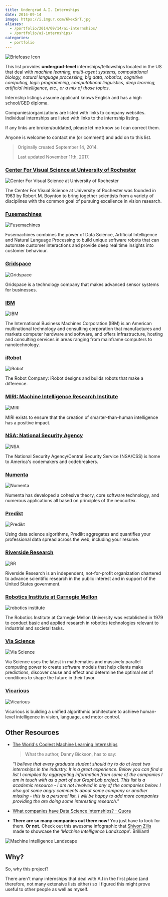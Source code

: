 ```yaml
---
title: Undergrad A.I. Internships
date: 2014-09-14
image: https://i.imgur.com/6kexSrT.jpg
aliases:
  - /portfolio/2014/09/14/ai-internships/
  - /portfolio/ai-internships/
categories:
  - portfolio
---
```


![Briefcase Icon](https://i.imgur.com/IDLvSFm.png)

This list provides **undergrad-level** internships/fellowships located in the US that deal with _machine learning, multi-agent systems, computational biology, natural language processing, big data, robotics, cognitive computing, logic programming, computational linguistics, deep learning, artificial intelligence, etc., or a mix of those topics_.

Internship listings assume applicant knows English and has a high school/GED diploma.

Companies/organizations are listed with links to company websites. Individual internships are listed with links to the internship listing.

If any links are broken/outdated, please let me know so I can correct them.

Anyone is welcome to contact me (or comment) and add on to this list.

> Originally created September 14, 2014.
>
> Last updated November 11th, 2017.

### [Center For Visual Science at University of Rochester](https://www.cvs.rochester.edu/index.php)

![Center For Visual Science at University of Rochester](https://www.cvs.rochester.edu/assets/images/UR-logo.png)

The Center For Visual Science at University of Rochester was founded in 1963 by Robert M. Boynton to bring together scientists from a variety of disciplines with the common goal of pursuing excellence in vision research.

### [Fusemachines](https://fusemachines.com)

![Fusemachines](https://workablehr.s3.amazonaws.com/uploads/account/logo/5940/large_Logo_FM.png)

Fusemachines combines the power of Data Science, Artificial Intelligence and Natural Language Processing to build unique software robots that can automate customer interactions and provide deep real time insights into customer behaviour.

### [Gridspace](https://www.gridspace.com)

![Gridspace](https://www.gridspace.com/assets/logo-alt.png)

Gridspace is a technology company that makes advanced sensor systems for businesses.

### [IBM](https://www.ibm.com/us/en/)

![IBM](https://www.cbronline.com/wp-content/uploads/2016/07/ibm.png)

The International Business Machines Corporation (IBM) is an American multinational technology and consulting corporation that manufactures and markets computer hardware and software, and offers infrastructure, hosting and consulting services in areas ranging from mainframe computers to nanotechnology.

### [iRobot](https://www.irobot.com)

![iRobot](https://logos-download.com/wp-content/uploads/2016/05/IRobot_logo_green.png)

The Robot Company: iRobot designs and builds robots that make a difference.

### [MIRI: Machine Intelligence Research Institute](https://intelligence.org/#)

![MIRI](https://intelligence.org/wp-content/uploads/2013/02/miri_horizontal_even.png)

MIRI exists to ensure that the creation of smarter-than-human intelligence has a positive impact.

### [NSA: National Security Agency](https://www.nsa.gov)

![NSA](https://pbs.twimg.com/profile_images/727527189525090304/OHr577N-.jpg)

The National Security Agency/Central Security Service (NSA/CSS) is home to America's codemakers and codebreakers.

### [Numenta](https://www.numenta.com)

![Numenta](https://numenta.com/press/2015/05/14/images/numenta.png)

Numenta has developed a cohesive theory, core software technology, and numerous applications all based on principles of the neocortex.

### [Predikt](https://www.predikt.co/)

![Predikt](https://pnptc.s3.amazonaws.com/wp-content/uploads/2015/08/Predikt.png)

Using data science algorithms, Predikt aggregates and quantifies your professional data spread across the web, including your resume.

### [Riverside Research](https://www.riversideresearch.org)

![RR](https://files.constantcontact.com/f1f7fceb101/37016184-cffc-4ba5-afd9-e99497c25587.jpg?a=1108633239802)

Riverside Research is an independent, not-for-profit organization chartered to advance scientific research in the public interest and in support of the United States government.

### [Robotics Institute at Carnegie Mellon](https://www.ri.cmu.edu/index.html)

![robotics institute](https://upload.wikimedia.org/wikipedia/en/thumb/9/9d/Robotics_Institute_logo.svg/150px-Robotics_Institute_logo.svg.png)

The Robotics Institute at Carnegie Mellon University was established in 1979 to conduct basic and applied research in robotics technologies relevant to industrial and societal tasks.

### [Via Science](https://www.viascience.com)

![Via Science](https://www.weatheranalytics.com/wa/wp-content/uploads/2014/01/company_viascience1.png)

Via Science uses the latest in mathematics and massively parallel computing power to create software models that help clients make predictions, discover cause and effect and determine the optimal set of conditions to shape the future in their favor.

### [Vicarious](https://www.vicarious.com)

![Vicarious](https://svbi.org/wp-content/uploads/2016/10/Vicarious.png)

Vicarious is building a unified algorithmic architecture to achieve human-level intelligence in vision, language, and motor control.

## Other Resources

- [The World's Coolest Machine Learning Internships](https://bickson.blogspot.com/2012/01/worlds-coolest-machine-learning.html)

  > What the author, Danny Bickson, has to say:

  _"I believe that every graduate student should try to do at least two internships in the industry. It is a great experience. Below you can find a list I compiled by aggregating information from some of the companies I am in touch with as a part of our GraphLab project. This list is a academic resource - I am not involved in any of the companies below. I also got some angry comments about some company or another missing - this is a personal list. I will be happy to add more companies providing the are doing some interesting research."_

- [What companies have Data Science Internships? - Quora](https://www.quora.com/What-companies-have-data-science-internships)
- **There are so many companies out there now!** You just have to look for them. **Or not.** Check out this awesome infographic that [Shivon Zilis](https://twitter.com/shivon "Shivon Z.") made to showcase the ‘_Machine Intelligence Landscape_'. Brilliant!

![Machine Intelligence Landscape](https://i.imgur.com/F3b35rR.png)

## Why?

So, why this project?

There aren't many internships that deal with A.I in the first place (and therefore, not many extensive lists either) so I figured this might prove useful to other people as well as myself.
